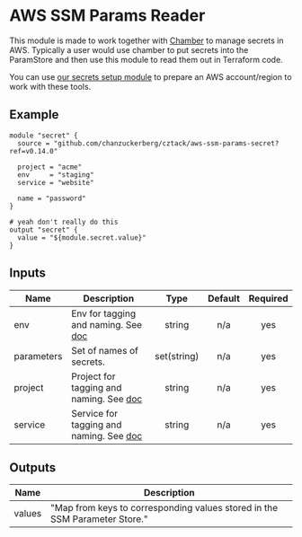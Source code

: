 # AWS SSM Params Reader

This module is made to work together with [Chamber](https://github.com/segmentio/chamber) to manage secrets in AWS. Typically a user would use chamber to put secrets into the ParamStore and then use this module to read them out in Terraform code.

You can use [our secrets setup module](../aws-param-secrets-setup/README.md) to prepare an AWS account/region to work with these tools.

## Example

```hcl
module "secret" {
  source = "github.com/chanzuckerberg/cztack/aws-ssm-params-secret?ref=v0.14.0"

  project = "acme"
  env     = "staging"
  service = "website"

  name = "password"
}

# yeah don't really do this
output "secret" {
  value = "${module.secret.value}"
}
```

<!-- START -->
## Inputs

| Name | Description | Type | Default | Required |
|------|-------------|:----:|:-----:|:-----:|
| env | Env for tagging and naming. See [doc](../README.md#consistent-tagging) | string | n/a | yes |
| parameters | Set of names of secrets. | set(string) | n/a | yes |
| project | Project for tagging and naming. See [doc](../README.md#consistent-tagging) | string | n/a | yes |
| service | Service for tagging and naming. See [doc](../README.md#consistent-tagging) | string | n/a | yes |

## Outputs

| Name | Description |
|------|-------------|
| values | "Map from keys to corresponding values stored in the SSM Parameter Store." |

<!-- END -->
